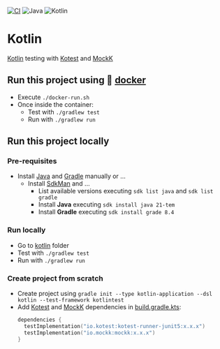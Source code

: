 [![CI](https://github.com/rogervinas/tests-everywhere/actions/workflows/kotlin.yml/badge.svg)](https://github.com/rogervinas/tests-everywhere/actions/workflows/kotlin.yml)
![Java](https://img.shields.io/badge/Java-21-blue?labelColor=black)
![Kotlin](https://img.shields.io/badge/Kotlin-1.9.20-blue?labelColor=black)

# Kotlin

[Kotlin](https://kotlinlang.org/) testing with [Kotest](https://kotest.io) and [MockK](https://mockk.io/)

## Run this project using 🐳 [docker](https://www.docker.com/)
* Execute `./docker-run.sh`
* Once inside the container:
  * Test with `./gradlew test`
  * Run with `./gradlew run`

## Run this project locally

### Pre-requisites
* Install [Java](https://openjdk.org/) and [Gradle](https://gradle.org/) manually or ...
  * Install [SdkMan](https://sdkman.io/) and ...
    * List available versions executing `sdk list java` and `sdk list gradle`
    * Install **Java** executing `sdk install java 21-tem`
    * Install **Gradle** executing `sdk install grade 8.4`

### Run locally
* Go to [kotlin](kotlin) folder
* Test with `./gradlew test`
* Run with `./gradlew run`

### Create project from scratch
* Create project using `gradle init --type kotlin-application --dsl kotlin --test-framework kotlintest`
* Add [Kotest](https://kotest.io) and [MockK](https://mockk.io/) dependencies in [build.gradle.kts](build.gradle.kts):
  ```kotlin
  dependencies {
    testImplementation("io.kotest:kotest-runner-junit5:x.x.x")
    testImplementation("io.mockk:mockk:x.x.x")
  }
  ```
